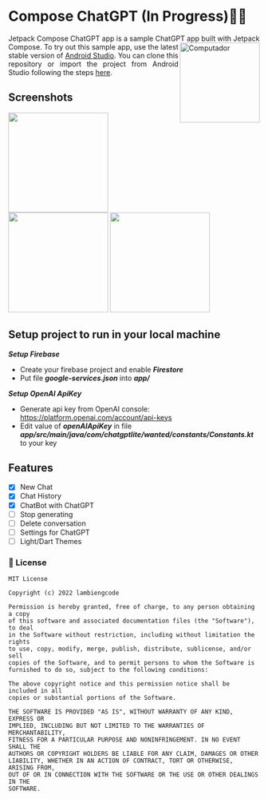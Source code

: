 # Compose ChatGPT (In Progress):beers::beers: 

<p align="justify">
Jetpack Compose ChatGPT app is a sample ChatGPT app built with Jetpack Compose.
<img src="https://res.cloudinary.com/apideck/image/upload/v1672442492/marketplaces/ckhg56iu1mkpc0b66vj7fsj3o/listings/-4-ans_frontend_assets.images.poe.app_icon.png-26-8aa0a2e5f237894d_tbragv.png?raw=true" width="160px" height=auto align="right" alt="Computador"/>
To try out this sample app, use the latest stable version of <a href="https://developer.android.com/studio">Android Studio</a>. You can clone this repository or import the project from Android Studio following the steps <a href="https://developer.android.com/jetpack/compose/setup#sample">here</a>.
</p>

## Screenshots

<p>
<img src="https://github.com/lambiengcode/compose_chatgpt_kotlin/blob/main/screenshots/demo_chatgpt_lite.gif?raw=true" width="200px"/>
<img src="https://github.com/lambiengcode/compose_chatgpt_kotlin/blob/main/screenshots/demo_1.jpeg?raw=true" width="200px"/>
<img src="https://github.com/lambiengcode/compose_chatgpt_kotlin/blob/main/screenshots/demo_2.jpeg?raw=true" width="200px"/>
</p>

## Setup project to run in your local machine

***Setup Firebase***
- Create your firebase project and enable ***Firestore***
- Put file ***google-services.json*** into ***app/***

***Setup OpenAI ApiKey***
- Generate api key from OpenAI console: https://platform.openai.com/account/api-keys
- Edit value of ***openAIApiKey*** in file ***app/src/main/java/com/chatgptlite/wanted/constants/Constants.kt*** to your key


## Features

- [x] New Chat
- [x] Chat History
- [x] ChatBot with ChatGPT
- [ ] Stop generating
- [ ] Delete conversation
- [ ] Settings for ChatGPT
- [ ] Light/Dart Themes

### :butterfly: License

```terminal
MIT License

Copyright (c) 2022 lambiengcode

Permission is hereby granted, free of charge, to any person obtaining a copy
of this software and associated documentation files (the "Software"), to deal
in the Software without restriction, including without limitation the rights
to use, copy, modify, merge, publish, distribute, sublicense, and/or sell
copies of the Software, and to permit persons to whom the Software is
furnished to do so, subject to the following conditions:

The above copyright notice and this permission notice shall be included in all
copies or substantial portions of the Software.

THE SOFTWARE IS PROVIDED "AS IS", WITHOUT WARRANTY OF ANY KIND, EXPRESS OR
IMPLIED, INCLUDING BUT NOT LIMITED TO THE WARRANTIES OF MERCHANTABILITY,
FITNESS FOR A PARTICULAR PURPOSE AND NONINFRINGEMENT. IN NO EVENT SHALL THE
AUTHORS OR COPYRIGHT HOLDERS BE LIABLE FOR ANY CLAIM, DAMAGES OR OTHER
LIABILITY, WHETHER IN AN ACTION OF CONTRACT, TORT OR OTHERWISE, ARISING FROM,
OUT OF OR IN CONNECTION WITH THE SOFTWARE OR THE USE OR OTHER DEALINGS IN THE
SOFTWARE.
```
